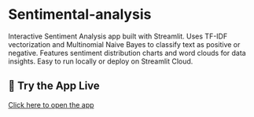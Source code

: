 # Sentimental-analysis
Interactive Sentiment Analysis app built with Streamlit. Uses TF-IDF vectorization and Multinomial Naive Bayes to classify text as positive or negative. Features sentiment distribution charts and word clouds for data insights. Easy to run locally or deploy on Streamlit Cloud.

## 🚀 Try the App Live

[Click here to open the app](https://sentimental--analysis.streamlit.app/)
